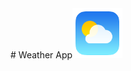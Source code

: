 <div style="display: "flex", align-items="center", justify-content="center""># Weather App<img src="./src/assets/img/pngegg.png" height="80" weight="80"></div>  
